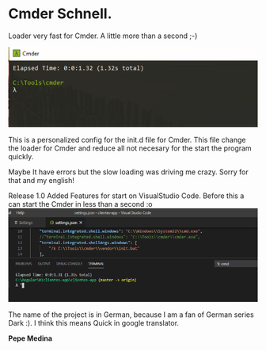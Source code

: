 # Cmder Schnell. 
Loader very fast for Cmder. A little more than a second ;-)

![Cmder-SchnellTime](https://github.com/PepeMedin4/Cmder-Schnell/blob/master/Cmder-Schnell.png?raw=true)

This is a personalized config for the init.d file for Cmder. This file change the  loader for Cmder and reduce all not necesary for the start the program quickly.

Maybe It have errors but the slow loading was driving me crazy. Sorry for that and my english!

Release 1.0 Added Features for start on VisualStudio Code. Before this a can start the Cmder in less than a second :o
![Cmder-Schnell VSCode](https://github.com/PepeMedin4/Cmder-Schnell/blob/73a3ea2fd301514abeb0e29f9c7ca74542fff3b1/Cmder-Schnell%20in%20VisualStudio%20Code.png?raw=true)

The name of the project  is in German, because  I am a fan of   German series Dark :). I think this means Quick in google translator.

**Pepe Medina**
